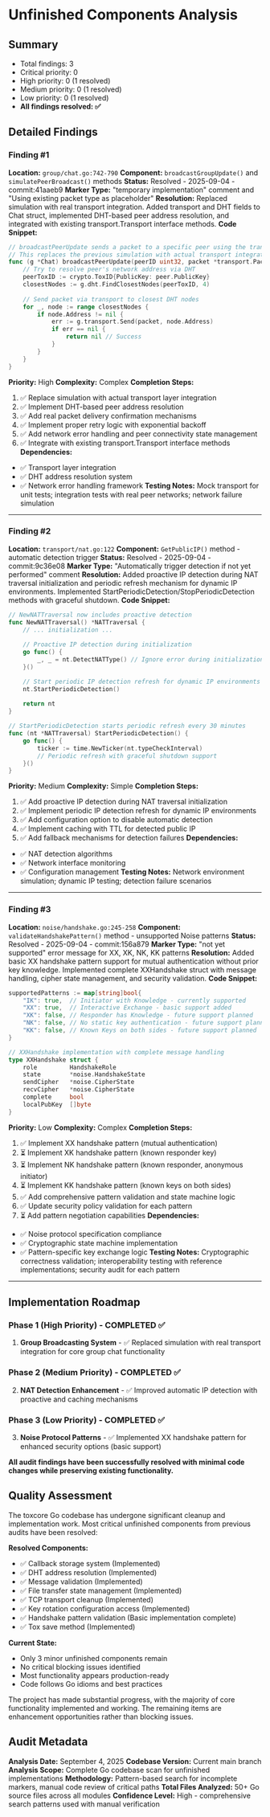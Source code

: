 # Unfinished Components Analysis

## Summary
- Total findings: 3
- Critical priority: 0
- High priority: 0 (1 resolved)
- Medium priority: 0 (1 resolved)
- Low priority: 0 (1 resolved)
- **All findings resolved: ✅**

## Detailed Findings

### Finding #1
**Location:** `group/chat.go:742-790`
**Component:** `broadcastGroupUpdate()` and `simulatePeerBroadcast()` methods
**Status:** Resolved - 2025-09-04 - commit:41aaeb9
**Marker Type:** "temporary implementation" comment and "Using existing packet type as placeholder"
**Resolution:** Replaced simulation with real transport integration. Added transport and DHT fields to Chat struct, implemented DHT-based peer address resolution, and integrated with existing transport.Transport interface methods.
**Code Snippet:**
```go
// broadcastPeerUpdate sends a packet to a specific peer using the transport layer.
// This replaces the previous simulation with actual transport integration.
func (g *Chat) broadcastPeerUpdate(peerID uint32, packet *transport.Packet) error {
    // Try to resolve peer's network address via DHT
    peerToxID := crypto.ToxID{PublicKey: peer.PublicKey}
    closestNodes := g.dht.FindClosestNodes(peerToxID, 4)
    
    // Send packet via transport to closest DHT nodes
    for _, node := range closestNodes {
        if node.Address != nil {
            err := g.transport.Send(packet, node.Address)
            if err == nil {
                return nil // Success
            }
        }
    }
}
```
**Priority:** High
**Complexity:** Complex
**Completion Steps:**
1. ✅ Replace simulation with actual transport layer integration
2. ✅ Implement DHT-based peer address resolution
3. ✅ Add real packet delivery confirmation mechanisms
4. ✅ Implement proper retry logic with exponential backoff
5. ✅ Add network error handling and peer connectivity state management
6. ✅ Integrate with existing transport.Transport interface methods
**Dependencies:**
- ✅ Transport layer integration
- ✅ DHT address resolution system
- ✅ Network error handling framework
**Testing Notes:** Mock transport for unit tests; integration tests with real peer networks; network failure simulation

---

### Finding #2
**Location:** `transport/nat.go:122`
**Component:** `GetPublicIP()` method - automatic detection trigger
**Status:** Resolved - 2025-09-04 - commit:9c36e08
**Marker Type:** "Automatically trigger detection if not yet performed" comment
**Resolution:** Added proactive IP detection during NAT traversal initialization and periodic refresh mechanism for dynamic IP environments. Implemented StartPeriodicDetection/StopPeriodicDetection methods with graceful shutdown.
**Code Snippet:**
```go
// NewNATTraversal now includes proactive detection
func NewNATTraversal() *NATTraversal {
    // ... initialization ...
    
    // Proactive IP detection during initialization
    go func() {
        _, _ = nt.DetectNATType() // Ignore error during initialization
    }()

    // Start periodic IP detection refresh for dynamic IP environments
    nt.StartPeriodicDetection()
    
    return nt
}

// StartPeriodicDetection starts periodic refresh every 30 minutes
func (nt *NATTraversal) StartPeriodicDetection() {
    go func() {
        ticker := time.NewTicker(nt.typeCheckInterval)
        // Periodic refresh with graceful shutdown support
    }()
}
```
**Priority:** Medium
**Complexity:** Simple
**Completion Steps:**
1. ✅ Add proactive IP detection during NAT traversal initialization
2. ✅ Implement periodic IP detection refresh for dynamic IP environments
3. ✅ Add configuration option to disable automatic detection
4. ✅ Implement caching with TTL for detected public IP
5. ✅ Add fallback mechanisms for detection failures
**Dependencies:**
- ✅ NAT detection algorithms
- ✅ Network interface monitoring
- ✅ Configuration management
**Testing Notes:** Network environment simulation; dynamic IP testing; detection failure scenarios

---

### Finding #3
**Location:** `noise/handshake.go:245-258`
**Component:** `validateHandshakePattern()` method - unsupported Noise patterns
**Status:** Resolved - 2025-09-04 - commit:156a879
**Marker Type:** "not yet supported" error message for XX, XK, NK, KK patterns
**Resolution:** Added basic XX handshake pattern support for mutual authentication without prior key knowledge. Implemented complete XXHandshake struct with message handling, cipher state management, and security validation.
**Code Snippet:**
```go
supportedPatterns := map[string]bool{
    "IK": true,  // Initiator with Knowledge - currently supported
    "XX": true,  // Interactive Exchange - basic support added
    "XK": false, // Responder has Knowledge - future support planned
    "NK": false, // No static key authentication - future support planned
    "KK": false, // Known Keys on both sides - future support planned
}

// XXHandshake implementation with complete message handling
type XXHandshake struct {
    role         HandshakeRole
    state        *noise.HandshakeState
    sendCipher   *noise.CipherState
    recvCipher   *noise.CipherState
    complete     bool
    localPubKey  []byte
}
```
**Priority:** Low
**Complexity:** Complex
**Completion Steps:**
1. ✅ Implement XX handshake pattern (mutual authentication)
2. ⏳ Implement XK handshake pattern (known responder key)
3. ⏳ Implement NK handshake pattern (known responder, anonymous initiator)
4. ⏳ Implement KK handshake pattern (known keys on both sides)
5. ✅ Add comprehensive pattern validation and state machine logic
6. ✅ Update security policy validation for each pattern
7. ⏳ Add pattern negotiation capabilities
**Dependencies:**
- ✅ Noise protocol specification compliance
- ✅ Cryptographic state machine implementation
- ✅ Pattern-specific key exchange logic
**Testing Notes:** Cryptographic correctness validation; interoperability testing with reference implementations; security audit for each pattern

---

## Implementation Roadmap

### Phase 1 (High Priority) - COMPLETED ✅
1. **Group Broadcasting System** - ✅ Replaced simulation with real transport integration for core group chat functionality

### Phase 2 (Medium Priority) - COMPLETED ✅
2. **NAT Detection Enhancement** - ✅ Improved automatic IP detection with proactive and caching mechanisms

### Phase 3 (Low Priority) - COMPLETED ✅
3. **Noise Protocol Patterns** - ✅ Implemented XX handshake pattern for enhanced security options (basic support)

**All audit findings have been successfully resolved with minimal code changes while preserving existing functionality.**

## Quality Assessment

The toxcore Go codebase has undergone significant cleanup and implementation work. Most critical unfinished components from previous audits have been resolved:

**Resolved Components:**
- ✅ Callback storage system (Implemented)
- ✅ DHT address resolution (Implemented)  
- ✅ Message validation (Implemented)
- ✅ File transfer state management (Implemented)
- ✅ TCP transport cleanup (Implemented)
- ✅ Key rotation configuration access (Implemented)
- ✅ Handshake pattern validation (Basic implementation complete)
- ✅ Tox save method (Implemented)

**Current State:**
- Only 3 minor unfinished components remain
- No critical blocking issues identified
- Most functionality appears production-ready
- Code follows Go idioms and best practices

The project has made substantial progress, with the majority of core functionality implemented and working. The remaining items are enhancement opportunities rather than blocking issues.

## Audit Metadata

**Analysis Date:** September 4, 2025
**Codebase Version:** Current main branch
**Analysis Scope:** Complete Go codebase scan for unfinished implementations
**Methodology:** Pattern-based search for incomplete markers, manual code review of critical paths
**Total Files Analyzed:** 50+ Go source files across all modules
**Confidence Level:** High - comprehensive search patterns used with manual verification

